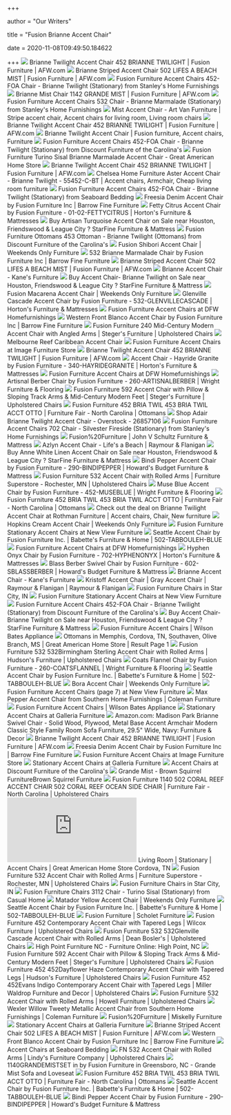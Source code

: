+++
        
author = "Our Writers"
        
title = "Fusion Brianne Accent Chair"
        
date = 2020-11-08T09:49:50.184622
        
+++
[ ![](https://images.afw.com/images/thumbs/0088979_brianne-twilight-accent-chair_600.jpeg)](https://images.afw.com/images/thumbs/0088979_brianne-twilight-accent-chair_600.jpeg) Brianne Twilight Accent Chair 452 BRIANNE TWILIGHT | Fusion Furniture |  AFW.com
[ ![](https://images.afw.com/images/thumbs/0088980_brianne-striped-accent-chair.jpeg)](https://images.afw.com/images/thumbs/0088980_brianne-striped-accent-chair.jpeg) Brianne Striped Accent Chair 502 LIFES A BEACH MIST | Fusion Furniture |  AFW.com
[ ![](https://imgres.tailbase.com/rzdimg/prods/800/401957_1.jpg?width=398)](https://imgres.tailbase.com/rzdimg/prods/800/401957_1.jpg?width=398) Fusion Furniture Accent Chairs 452-FOA Chair - Brianne Twilight  (Stationary) from Stanley's Home Furnishings
[ ![](https://images.afw.com/images/thumbs/0088977_brianne-mist-chair_600.jpeg)](https://images.afw.com/images/thumbs/0088977_brianne-mist-chair_600.jpeg) Brianne Mist Chair 1142 GRANDE MIST | Fusion Furniture | AFW.com
[ ![](https://imgres.tailbase.com/rzdimg/prods/800/402941_1.jpg?width=398)](https://imgres.tailbase.com/rzdimg/prods/800/402941_1.jpg?width=398) Fusion Furniture Accent Chairs 532 Chair - Brianne Marmalade (Stationary)  from Stanley's Home Furnishings
[ ![](https://i.pinimg.com/originals/1e/7d/34/1e7d34d5f0ae8a56636651601a55795e.jpg)](https://i.pinimg.com/originals/1e/7d/34/1e7d34d5f0ae8a56636651601a55795e.jpg) Mist Accent Chair - Art Van Furniture | Stripe accent chair, Accent chairs  for living room, Living room chairs
[ ![](https://images.afw.com/images/thumbs/0089003_brianne-twilight-accent-chair.jpeg)](https://images.afw.com/images/thumbs/0089003_brianne-twilight-accent-chair.jpeg) Brianne Twilight Accent Chair 452 BRIANNE TWILIGHT | Fusion Furniture |  AFW.com
[ ![](https://i.pinimg.com/originals/2d/da/18/2dda1892d3b82e922ab108038e728d3f.jpg)](https://i.pinimg.com/originals/2d/da/18/2dda1892d3b82e922ab108038e728d3f.jpg) Brianne Twilight Accent Chair | Fusion furniture, Accent chairs, Furniture
[ ![](https://imgres.tailbase.com/rzdimg/prods/800/401957_2.jpg)](https://imgres.tailbase.com/rzdimg/prods/800/401957_2.jpg) Fusion Furniture Accent Chairs 452-FOA Chair - Brianne Twilight  (Stationary) from Discount Furniture of the Carolina's
[ ![](https://www.greatamericanhomestore.com/uploads/products/TurinoRoomShot_4.jpg)](https://www.greatamericanhomestore.com/uploads/products/TurinoRoomShot_4.jpg) Fusion Furniture Turino Sisal Brianne Marmalade Accent Chair - Great  American Home Store
[ ![](https://images.afw.com/images/thumbs/0088982_brianne-twilight-accent-chair.jpeg)](https://images.afw.com/images/thumbs/0088982_brianne-twilight-accent-chair.jpeg) Brianne Twilight Accent Chair 452 BRIANNE TWILIGHT | Fusion Furniture |  AFW.com
[ ![](https://i.pinimg.com/originals/f4/b4/49/f4b4490b87f590740ba1c19d21eed4a1.jpg)](https://i.pinimg.com/originals/f4/b4/49/f4b4490b87f590740ba1c19d21eed4a1.jpg) Chelsea Home Furniture Aster Accent Chair - Brianne Twilight - 55452-C-BT | Accent  chairs, Armchair, Cheap living room furniture
[ ![](https://imgres.tailbase.com/rzdimg/prods/800/401964_1.jpg)](https://imgres.tailbase.com/rzdimg/prods/800/401964_1.jpg) Fusion Furniture Accent Chairs 452-FOA Chair - Brianne Twilight  (Stationary) from Seaboard Bedding
[ ![](http://cdn.shopify.com/s/files/1/0721/3469/products/GetPhotoSigned_3dbf22e1-eca0-426d-a3cf-7c0c40908f24_large.jpg?v=1590586119)](http://cdn.shopify.com/s/files/1/0721/3469/products/GetPhotoSigned_3dbf22e1-eca0-426d-a3cf-7c0c40908f24_large.jpg?v=1590586119) Freesia Denim Accent Chair by Fusion Furniture Inc | Barrow Fine Furniture
[ ![](https://cdn.knorrweb.com/fusion-furniture/4c4e562e2454573336bf7ea8f485d59a.jpg)](https://cdn.knorrweb.com/fusion-furniture/4c4e562e2454573336bf7ea8f485d59a.jpg) Fetty Citrus Accent Chair by Fusion Furniture - 01-02-FETTYCITRUS |  Horton's Furniture & Mattresses
[ ![](https://cdn11.bigcommerce.com/s-1zzv86tfg1/images/stencil/1280x1280/products/4557/8596/5656653__30084.1529007367.jpg?c=2)](https://cdn11.bigcommerce.com/s-1zzv86tfg1/images/stencil/1280x1280/products/4557/8596/5656653__30084.1529007367.jpg?c=2) Buy Artisan Turquoise Accent Chair on Sale near Houston, Friendswood &  League City ? StarFine Furniture & Mattress
[ ![](https://imgres.tailbase.com/rzdimg/prods/800/509710_1.jpg)](https://imgres.tailbase.com/rzdimg/prods/800/509710_1.jpg) Fusion Furniture Ottomans 453 Ottoman - Brianne Twilight (Ottomans) from  Discount Furniture of the Carolina's
[ ![](https://www.weekendsonly.com/media/catalog/product/5/6/566-242200-00_1.jpg?quality=80&bg-color=255,255,255&fit=bounds&height=700&width=700&canvas=700:700)](https://www.weekendsonly.com/media/catalog/product/5/6/566-242200-00_1.jpg?quality=80&bg-color=255,255,255&fit=bounds&height=700&width=700&canvas=700:700) Fusion Shibori Accent Chair | Weekends Only Furniture
[ ![](http://cdn.shopify.com/s/files/1/0721/3469/products/532_Brianne_Marmalade_large.jpg?v=1504024229)](http://cdn.shopify.com/s/files/1/0721/3469/products/532_Brianne_Marmalade_large.jpg?v=1504024229) 532 Brianne Marmalade Chair by Fusion Furniture Inc | Barrow Fine Furniture
[ ![](https://images.afw.com/images/thumbs/0089001_brianne-striped-accent-chair.jpeg)](https://images.afw.com/images/thumbs/0089001_brianne-striped-accent-chair.jpeg) Brianne Striped Accent Chair 502 LIFES A BEACH MIST | Fusion Furniture |  AFW.com
[ ![](https://cdn.shopify.com/s/files/1/0075/2815/3206/products/008348511.jpg?v=1582924577)](https://cdn.shopify.com/s/files/1/0075/2815/3206/products/008348511.jpg?v=1582924577) Brianne Accent Chair - Kane's Furniture
[ ![](https://cdn11.bigcommerce.com/s-1zzv86tfg1/images/stencil/500x659/products/4681/8759/5669454__14243.1529007453.jpg?c=2)](https://cdn11.bigcommerce.com/s-1zzv86tfg1/images/stencil/500x659/products/4681/8759/5669454__14243.1529007453.jpg?c=2) Buy Accent Chair- Brianne Twilight on Sale near Houston, Friendswood &  League City ? StarFine Furniture & Mattress
[ ![](https://www.weekendsonly.com/media/catalog/product/5/6/566-233100-02_1_1_1.jpg?quality=80&bg-color=255,255,255&fit=bounds&height=700&width=700&canvas=700:700)](https://www.weekendsonly.com/media/catalog/product/5/6/566-233100-02_1_1_1.jpg?quality=80&bg-color=255,255,255&fit=bounds&height=700&width=700&canvas=700:700) Fusion Macarena Accent Chair | Weekends Only Furniture
[ ![](https://cdn.knorrweb.com/fusion-furniture/d899f2165e13f875c635b5c38391fa32.jpg)](https://cdn.knorrweb.com/fusion-furniture/d899f2165e13f875c635b5c38391fa32.jpg) Glenville Cascade Accent Chair by Fusion Furniture - 532-GLENVILLECASCADE |  Horton's Furniture & Mattresses
[ ![](https://imgres.tailbase.com/rzdimg/prods/400/510372_1.jpg)](https://imgres.tailbase.com/rzdimg/prods/400/510372_1.jpg) Fusion Furniture Accent Chairs at DFW Homefurnishings
[ ![](https://cdn.shopify.com/s/files/1/0721/3469/products/GetPhotoSigned-2_a6673e16-a5b0-4107-bd78-fe256fd8e6f8.jpg?v=1590587010)](https://cdn.shopify.com/s/files/1/0721/3469/products/GetPhotoSigned-2_a6673e16-a5b0-4107-bd78-fe256fd8e6f8.jpg?v=1590587010) Western Front Blanco Accent Chair by Fusion Furniture Inc | Barrow Fine  Furniture
[ ![](https://images.furnituredealer.net/img/products%2Ffusion_furniture%2Fcolor%2F240%20f_240greece%20berber-b1.jpg)](https://images.furnituredealer.net/img/products%2Ffusion_furniture%2Fcolor%2F240%20f_240greece%20berber-b1.jpg) Fusion Furniture 240 Mid-Century Modern Accent Chair with Angled Arms |  Steger's Furniture | Upholstered Chairs
[ ![](https://lifestylebybabettes.com/images/thumbs/0012037_melbourne-reef-caribbean-accent-chair.png)](https://lifestylebybabettes.com/images/thumbs/0012037_melbourne-reef-caribbean-accent-chair.png) Melbourne Reef Caribbean Accent Chair
[ ![](https://imgres.tailbase.com/rzdimg/prods/400/479967_1.jpg)](https://imgres.tailbase.com/rzdimg/prods/400/479967_1.jpg) Fusion Furniture Accent Chairs at Image Furniture Store
[ ![](https://images.afw.com/images/thumbs/0089007_brianne-twilight-accent-chair.jpeg)](https://images.afw.com/images/thumbs/0089007_brianne-twilight-accent-chair.jpeg) Brianne Twilight Accent Chair 452 BRIANNE TWILIGHT | Fusion Furniture |  AFW.com
[ ![](https://cdn.knorrweb.com/fusion-furniture/869b51a9a1f5ee2c12fc0d95020cd6f7.jpg)](https://cdn.knorrweb.com/fusion-furniture/869b51a9a1f5ee2c12fc0d95020cd6f7.jpg) Accent Chair - Hayride Granite by Fusion Furniture - 340-HAYRIDEGRANITE |  Horton's Furniture & Mattresses
[ ![](https://imgres.tailbase.com/rzdimg/prods/400/402098_1.jpg)](https://imgres.tailbase.com/rzdimg/prods/400/402098_1.jpg) Fusion Furniture Accent Chairs at DFW Homefurnishings
[ ![](https://cdn.knorrweb.com/fusion-furniture/f92291f88977c2cd76f275879bdb812b.jpg)](https://cdn.knorrweb.com/fusion-furniture/f92291f88977c2cd76f275879bdb812b.jpg) Artisnal Berber Chair by Fusion Furniture - 260-ARTISNALBERBER | Wright  Furniture & Flooring
[ ![](https://imageresizer.furnituredealer.net/img/remote/images.furnituredealer.net/img/products%2Ffusion_furniture%2Fcolor%2F592%20f_592-kpmaxwell%20gray-b1.jpg?width=878&height=600&scale=both&trim.threshold=80)](https://imageresizer.furnituredealer.net/img/remote/images.furnituredealer.net/img/products%2Ffusion_furniture%2Fcolor%2F592%20f_592-kpmaxwell%20gray-b1.jpg?width=878&height=600&scale=both&trim.threshold=80) Fusion Furniture 592 Accent Chair with Pillow & Sloping Track Arms &  Mid-Century Modern Feet | Steger's Furniture | Upholstered Chairs
[ ![](https://imageresizer.furnituredealer.net/img/remote/images.furnituredealer.net/img/products%2Ffusion_furniture%2Fcolor%2F452%20bria%20twil_117-13051-7-bn-q6uukkvu2tbwuuzs_ioa.jpg?width=878&height=600&scale=both&trim.threshold=80)](https://imageresizer.furnituredealer.net/img/remote/images.furnituredealer.net/img/products%2Ffusion_furniture%2Fcolor%2F452%20bria%20twil_117-13051-7-bn-q6uukkvu2tbwuuzs_ioa.jpg?width=878&height=600&scale=both&trim.threshold=80) Fusion Furniture 452 BRIA TWIL 453 BRIA TWIL ACCT OTTO | Furniture Fair -  North Carolina | Ottomans
[ ![](https://ak1.ostkcdn.com/images/products/26857106/Adair-Brianne-Twilight-Accent-Chair-a4fd6e88-8b99-49a0-a676-8c75694e2160.jpg)](https://ak1.ostkcdn.com/images/products/26857106/Adair-Brianne-Twilight-Accent-Chair-a4fd6e88-8b99-49a0-a676-8c75694e2160.jpg) Shop Adair Brianne Twilight Accent Chair - Overstock - 26857106
[ ![](https://imgres.tailbase.com/rzdimg/prods/800/402942_1.jpg?width=398)](https://imgres.tailbase.com/rzdimg/prods/800/402942_1.jpg?width=398) Fusion Furniture Accent Chairs 702 Chair - Silvester Fireside (Stationary)  from Stanley's Home Furnishings
[ ![](https://cdn.avbportal.com/magento-media/catalog/product/1/f/1fbf7b74-534e-438b-a95a-8b5c2e4d5bbe.jpg?w=640)](https://cdn.avbportal.com/magento-media/catalog/product/1/f/1fbf7b74-534e-438b-a95a-8b5c2e4d5bbe.jpg?w=640) Fusion%20Furniture | John V Schultz Furniture & Mattress
[ ![](https://raymourflanigan.scene7.com/is/image/RaymourandFlanigan/FSFN_258292401_3000?$PD_ProductMain_500w$)](https://raymourflanigan.scene7.com/is/image/RaymourandFlanigan/FSFN_258292401_3000?$PD_ProductMain_500w$) Azlyn Accent Chair - Life's a Beach | Raymour & Flanigan
[ ![](https://cdn11.bigcommerce.com/s-1zzv86tfg1/images/stencil/1280x1280/products/4555/8594/5656650__83982.1529007366.jpg?c=2)](https://cdn11.bigcommerce.com/s-1zzv86tfg1/images/stencil/1280x1280/products/4555/8594/5656650__83982.1529007366.jpg?c=2) Buy Anne White Linen Accent Chair on Sale near Houston, Friendswood &  League City ? StarFine Furniture & Mattress
[ ![](https://cdn.knorrweb.com/fusion-furniture/153de8c8144150c870a50df9885724f0.jpg)](https://cdn.knorrweb.com/fusion-furniture/153de8c8144150c870a50df9885724f0.jpg) Bindi Pepper Accent Chair by Fusion Furniture - 290-BINDIPEPPER | Howard's  Budget Furniture & Mattress
[ ![](https://images.furnituredealer.net/img/products%2Ffusion_furniture%2Fcolor%2F532%20f_532abby%20road-b1.jpg)](https://images.furnituredealer.net/img/products%2Ffusion_furniture%2Fcolor%2F532%20f_532abby%20road-b1.jpg) Fusion Furniture 532 Accent Chair with Rolled Arms | Furniture Superstore -  Rochester, MN | Upholstered Chairs
[ ![](https://cdn.knorrweb.com/fusion-furniture/c4a3c1f9c872e797649d72ede83039d4.jpg)](https://cdn.knorrweb.com/fusion-furniture/c4a3c1f9c872e797649d72ede83039d4.jpg) Muse Blue Accent Chair by Fusion Furniture - 452-MUSEBLUE | Wright  Furniture & Flooring
[ ![](https://images.furnituredealer.net/img/products%2Ffusion_furniture%2Fcolor%2F452%20bria%20twil_117-13051-7-bn-q6uukkvu2tbwuuzs_ioa.jpg)](https://images.furnituredealer.net/img/products%2Ffusion_furniture%2Fcolor%2F452%20bria%20twil_117-13051-7-bn-q6uukkvu2tbwuuzs_ioa.jpg) Fusion Furniture 452 BRIA TWIL 453 BRIA TWIL ACCT OTTO | Furniture Fair -  North Carolina | Ottomans
[ ![](https://i.pinimg.com/originals/16/02/9b/16029b2a80838f82a333d3a4827977e0.jpg)](https://i.pinimg.com/originals/16/02/9b/16029b2a80838f82a333d3a4827977e0.jpg) Check out the deal on Brianne Twilight Accent Chair at Rothman Furniture | Accent  chairs, Chair, New furniture
[ ![](https://www.weekendsonly.com/media/catalog/product/5/0/505-525102-00_1_891592.jpg?quality=80&bg-color=255,255,255&fit=bounds&height=700&width=700&canvas=700:700)](https://www.weekendsonly.com/media/catalog/product/5/0/505-525102-00_1_891592.jpg?quality=80&bg-color=255,255,255&fit=bounds&height=700&width=700&canvas=700:700) Hopkins Cream Accent Chair | Weekends Only Furniture
[ ![](https://imgres.tailbase.com/rzdimg/prods/400/571064_1.jpg)](https://imgres.tailbase.com/rzdimg/prods/400/571064_1.jpg) Fusion Furniture Stationary Accent Chairs at New View Furniture
[ ![](https://babettesonline.com/images/thumbs/0019944_seattle-accent-chair_600.jpeg)](https://babettesonline.com/images/thumbs/0019944_seattle-accent-chair_600.jpeg) Seattle Accent Chair by Fusion Furniture Inc. | Babette's Furniture & Home  | 502-TABBOULEH-BLUE
[ ![](https://imgres.tailbase.com/rzdimg/prods/400/480013_1.jpg)](https://imgres.tailbase.com/rzdimg/prods/400/480013_1.jpg) Fusion Furniture Accent Chairs at DFW Homefurnishings
[ ![](https://cdn.knorrweb.com/fusion-furniture/631ac0c212eee16bd9786f8cfb0f748d.jpg)](https://cdn.knorrweb.com/fusion-furniture/631ac0c212eee16bd9786f8cfb0f748d.jpg) Hyphen Onyx Chair by Fusion Furniture - 702-HYPHENONYX | Horton's Furniture  & Mattresses
[ ![](https://cdn.knorrweb.com/fusion-furniture/098584ace456716b8bd68b4dd74b12f4.jpg)](https://cdn.knorrweb.com/fusion-furniture/098584ace456716b8bd68b4dd74b12f4.jpg) Blass Berber Swivel Chair by Fusion Furniture - 602-SBLASSBERBER | Howard's  Budget Furniture & Mattress
[ ![](https://cdn.shopify.com/s/files/1/0075/2815/3206/products/008348511_1.jpg?v=1582924587)](https://cdn.shopify.com/s/files/1/0075/2815/3206/products/008348511_1.jpg?v=1582924587) Brianne Accent Chair - Kane's Furniture
[ ![](https://wac.edgecastcdn.net/001A39/prod/item/JTSqWITZSLEj1v7site/43154L.png)](https://wac.edgecastcdn.net/001A39/prod/item/JTSqWITZSLEj1v7site/43154L.png) Kristoff Accent Chair | Gray Accent Chair | Raymour & Flanigan | Raymour &  Flanigan
[ ![](https://images.webfronts.com/cache/vpepojnaxs.jpg?imgeng=/w_800/h_800/m_letterbox_ffffff_100)](https://images.webfronts.com/cache/vpepojnaxs.jpg?imgeng=/w_800/h_800/m_letterbox_ffffff_100) Fusion Furniture Chairs in Star City, IN
[ ![](https://imgres.tailbase.com/rzdimg/prods/400/605462_1.jpg)](https://imgres.tailbase.com/rzdimg/prods/400/605462_1.jpg) Fusion Furniture Stationary Accent Chairs at New View Furniture
[ ![](https://imgres.tailbase.com/rzdimg/prods/800/517089_1.jpg)](https://imgres.tailbase.com/rzdimg/prods/800/517089_1.jpg) Fusion Furniture Accent Chairs 452-FOA Chair - Brianne Twilight  (Stationary) from Discount Furniture of the Carolina's
[ ![](https://cdn11.bigcommerce.com/s-1zzv86tfg1/images/stencil/500x659/products/14977/20351/2183-3768-06-1000x1000__80117.1589224672.jpg?c=2)](https://cdn11.bigcommerce.com/s-1zzv86tfg1/images/stencil/500x659/products/14977/20351/2183-3768-06-1000x1000__80117.1589224672.jpg?c=2) Buy Accent Chair- Brianne Twilight on Sale near Houston, Friendswood &  League City ? StarFine Furniture & Mattress
[ ![](https://imgres.tailbase.com/rzdimg/prods/400/584700_1.jpg)](https://imgres.tailbase.com/rzdimg/prods/400/584700_1.jpg) Fusion Furniture Accent Chairs | Wilson Bates Appliance
[ ![](https://images.furnituredealer.net/img/products%2Ffusion_furniture%2Fcolor%2F1140%20grande%20mist_453%20brianne-twilight-msukea0xc3k2v4ad7p_e9tq.jpg)](https://images.furnituredealer.net/img/products%2Ffusion_furniture%2Fcolor%2F1140%20grande%20mist_453%20brianne-twilight-msukea0xc3k2v4ad7p_e9tq.jpg) Ottomans in Memphis, Cordova, TN, Southaven, Olive Branch, MS | Great  American Home Store | Result Page 1
[ ![](https://imageresizer.furnituredealer.net/img/remote/images.furnituredealer.net/img/products%2Ffusion_furniture%2Fcolor%2F532%20f_532birmingham%20sterling-b1.jpg?width=878&height=600&scale=both&trim.threshold=80)](https://imageresizer.furnituredealer.net/img/remote/images.furnituredealer.net/img/products%2Ffusion_furniture%2Fcolor%2F532%20f_532birmingham%20sterling-b1.jpg?width=878&height=600&scale=both&trim.threshold=80) Fusion Furniture 532 532Birmingham Sterling Accent Chair with Rolled Arms |  Hudson's Furniture | Upholstered Chairs
[ ![](https://cdn.knorrweb.com/fusion-furniture/24c817f584138c17567e1a29c877fff5.jpg)](https://cdn.knorrweb.com/fusion-furniture/24c817f584138c17567e1a29c877fff5.jpg) Coats Flannel Chair by Fusion Furniture - 260-COATSFLANNEL | Wright  Furniture & Flooring
[ ![](https://babettesonline.com/images/thumbs/0015543_iris-plaid-accent-chair_360.jpeg)](https://babettesonline.com/images/thumbs/0015543_iris-plaid-accent-chair_360.jpeg) Seattle Accent Chair by Fusion Furniture Inc. | Babette's Furniture & Home  | 502-TABBOULEH-BLUE
[ ![](https://www.weekendsonly.com/media/catalog/product/5/0/505-114410-00_1.jpg?quality=80&bg-color=255,255,255&fit=bounds&height=700&width=700&canvas=700:700)](https://www.weekendsonly.com/media/catalog/product/5/0/505-114410-00_1.jpg?quality=80&bg-color=255,255,255&fit=bounds&height=700&width=700&canvas=700:700) Bora Accent Chair | Weekends Only Furniture
[ ![](https://imgres.tailbase.com/rzdimg/prods/400/584699_1.jpg)](https://imgres.tailbase.com/rzdimg/prods/400/584699_1.jpg) Fusion Furniture Accent Chairs (page 7) at New View Furniture
[ ![](https://d9dvmj2a7k2dc.cloudfront.net/catalog/product/cache/1/image/731x481/17f82f742ffe127f42dca9de82fb58b1/j/r/jrcmbkc_sof20201.jpg)](https://d9dvmj2a7k2dc.cloudfront.net/catalog/product/cache/1/image/731x481/17f82f742ffe127f42dca9de82fb58b1/j/r/jrcmbkc_sof20201.jpg) Max Pepper Accent Chair from Southern Home Furnishings | Coleman Furniture
[ ![](https://imgres.tailbase.com/rzdimg/prods/400/585299_1.jpg)](https://imgres.tailbase.com/rzdimg/prods/400/585299_1.jpg) Fusion Furniture Accent Chairs | Wilson Bates Appliance
[ ![](https://imgres.tailbase.com/rzdimg/prods/400/510014_1.jpg)](https://imgres.tailbase.com/rzdimg/prods/400/510014_1.jpg) Stationary Accent Chairs at Galleria Furniture
[ ![](https://images-na.ssl-images-amazon.com/images/I/71L5%2BhdFUML._AC_SX679_.jpg)](https://images-na.ssl-images-amazon.com/images/I/71L5%2BhdFUML._AC_SX679_.jpg) Amazon.com: Madison Park Brianne Swivel Chair - Solid Wood, Plywood, Metal  Base Accent Armchair Modern Classic Style Family Room Sofa Furniture, 29.5"  Wide, Navy: Furniture & Decor
[ ![](https://images.afw.com/images/thumbs/0089009_brianne-twilight-accent-chair.jpeg)](https://images.afw.com/images/thumbs/0089009_brianne-twilight-accent-chair.jpeg) Brianne Twilight Accent Chair 452 BRIANNE TWILIGHT | Fusion Furniture |  AFW.com
[ ![](https://cdn.shopify.com/s/files/1/0721/3469/products/kp2.jpg?v=1590586141)](https://cdn.shopify.com/s/files/1/0721/3469/products/kp2.jpg?v=1590586141) Freesia Denim Accent Chair by Fusion Furniture Inc | Barrow Fine Furniture
[ ![](https://imgres.tailbase.com/rzdimg/prods/400/517325_1.jpg)](https://imgres.tailbase.com/rzdimg/prods/400/517325_1.jpg) Fusion Furniture Accent Chairs at Image Furniture Store
[ ![](https://imgres.tailbase.com/rzdimg/prods/400/510014_1.jpg?width=313)](https://imgres.tailbase.com/rzdimg/prods/400/510014_1.jpg?width=313) Stationary Accent Chairs at Galleria Furniture
[ ![](https://imgres.tailbase.com/rzdimg/prods/400/556823_1.jpg?width=313)](https://imgres.tailbase.com/rzdimg/prods/400/556823_1.jpg?width=313) Accent Chairs at Discount Furniture of the Carolina's
[ ![](https://brownsquirrelfurniture.com/wp-content/uploads/2016/12/live430c.jpg)](https://brownsquirrelfurniture.com/wp-content/uploads/2016/12/live430c.jpg) Grande Mist - Brown Squirrel FurnitureBrown Squirrel Furniture
[ ![](https://imageresizer.furnituredealer.net/img/remote/images.furnituredealer.net/img/products%2Ffusion_furniture%2Fcolor%2F1140_502%20coral%20reef%20accent%20chair-b9r4ehs-fku284mgko56oqa.jpg?width=878&height=600&scale=both&trim.threshold=80)](https://imageresizer.furnituredealer.net/img/remote/images.furnituredealer.net/img/products%2Ffusion_furniture%2Fcolor%2F1140_502%20coral%20reef%20accent%20chair-b9r4ehs-fku284mgko56oqa.jpg?width=878&height=600&scale=both&trim.threshold=80) Fusion Furniture 1140 502 CORAL REEF ACCENT CHAIR 502 CORAL REEF OCEAN SIDE  CHAIR | Furniture Fair - North Carolina | Upholstered Chairs
[ ![](https://www.greatamericanhomestore.com/_resizeplugin/timthumb.php?src=/uploads/products/Butler_GM_swivel.jpg&w=300&h=300&q=80&a=c&zc=2)](https://www.greatamericanhomestore.com/_resizeplugin/timthumb.php?src=/uploads/products/Butler_GM_swivel.jpg&w=300&h=300&q=80&a=c&zc=2) Living Room | Stationary | Accent Chairs | Great American Home Store  Cordova, TN
[ ![](https://imageresizer.furnituredealer.net/img/remote/images.furnituredealer.net/img/products%2Ffusion_furniture%2Fcolor%2F532%20f_532abby%20road-b3.jpg?width=878&height=600&scale=both&trim.threshold=80)](https://imageresizer.furnituredealer.net/img/remote/images.furnituredealer.net/img/products%2Ffusion_furniture%2Fcolor%2F532%20f_532abby%20road-b3.jpg?width=878&height=600&scale=both&trim.threshold=80) Fusion Furniture 532 Accent Chair with Rolled Arms | Furniture Superstore -  Rochester, MN | Upholstered Chairs
[ ![](https://images.webfronts.com/cache/oyupxsinhi.jpg?imgeng=/w_800/h_800/m_letterbox_ffffff_100)](https://images.webfronts.com/cache/oyupxsinhi.jpg?imgeng=/w_800/h_800/m_letterbox_ffffff_100) Fusion Furniture Chairs in Star City, IN
[ ![](https://imgres.tailbase.com/rzdimg/prods/800/414692_1.jpg)](https://imgres.tailbase.com/rzdimg/prods/800/414692_1.jpg) Fusion Furniture Chairs 3112 Chair - Turino Sisal (Stationary) from Casual  Home
[ ![](https://www.weekendsonly.com/media/catalog/product/8/0/809-165000-00_1_d1c7e8.jpg?quality=80&bg-color=255,255,255&fit=bounds&height=700&width=700&canvas=700:700)](https://www.weekendsonly.com/media/catalog/product/8/0/809-165000-00_1_d1c7e8.jpg?quality=80&bg-color=255,255,255&fit=bounds&height=700&width=700&canvas=700:700) Matador Yellow Accent Chair | Weekends Only Furniture
[ ![](https://babettesonline.com/images/thumbs/0013934_bryant-accent-chair-in-brock-berber_360.jpeg)](https://babettesonline.com/images/thumbs/0013934_bryant-accent-chair-in-brock-berber_360.jpeg) Seattle Accent Chair by Fusion Furniture Inc. | Babette's Furniture & Home  | 502-TABBOULEH-BLUE
[ ![](https://cdn.knorrweb.com/fusion-furniture/300x300/4025858e5c341108a3d996abdbccd8b7.jpg)](https://cdn.knorrweb.com/fusion-furniture/300x300/4025858e5c341108a3d996abdbccd8b7.jpg) Fusion Furniture | Scholet Furniture
[ ![](https://images.furnituredealer.net/img/products%2Ffusion_furniture%2Fcolor%2F452_452alpenrose%20daisy-b1.jpg)](https://images.furnituredealer.net/img/products%2Ffusion_furniture%2Fcolor%2F452_452alpenrose%20daisy-b1.jpg) Fusion Furniture 452 Contemporary Accent Chair with Tapered Legs | Wilcox  Furniture | Upholstered Chairs
[ ![](https://imageresizer.furnituredealer.net/img/remote/images.furnituredealer.net/img/products%2Ffusion_furniture%2Fcolor%2F532%20f_532glenville%20cascade-b3.jpg?width=1024&height=768&scale=both&trim.threshold=50&trim.percentpadding=10)](https://imageresizer.furnituredealer.net/img/remote/images.furnituredealer.net/img/products%2Ffusion_furniture%2Fcolor%2F532%20f_532glenville%20cascade-b3.jpg?width=1024&height=768&scale=both&trim.threshold=50&trim.percentpadding=10) Fusion Furniture 532 532Glenville Cascade Accent Chair with Rolled Arms |  Dean Bosler's | Upholstered Chairs
[ ![](http://highpointfurniture.net/uploads/Products/product_37123/1140-b.jpg)](http://highpointfurniture.net/uploads/Products/product_37123/1140-b.jpg) High Point Furniture NC - Furniture Online: High Point, NC
[ ![](https://imageresizer.furnituredealer.net/img/remote/images.furnituredealer.net/img/products%2Ffusion_furniture%2Fcolor%2F592%20f_592-kpmaxwell%20gray-b2.jpg?width=878&height=600&scale=both&trim.threshold=80)](https://imageresizer.furnituredealer.net/img/remote/images.furnituredealer.net/img/products%2Ffusion_furniture%2Fcolor%2F592%20f_592-kpmaxwell%20gray-b2.jpg?width=878&height=600&scale=both&trim.threshold=80) Fusion Furniture 592 Accent Chair with Pillow & Sloping Track Arms &  Mid-Century Modern Feet | Steger's Furniture | Upholstered Chairs
[ ![](https://images.furnituredealer.net/img/products%2Ffusion_furniture%2Fcolor%2F452_452dayflower%20haze-b3.jpg)](https://images.furnituredealer.net/img/products%2Ffusion_furniture%2Fcolor%2F452_452dayflower%20haze-b3.jpg) Fusion Furniture 452 452Dayflower Haze Contemporary Accent Chair with  Tapered Legs | Hudson's Furniture | Upholstered Chairs
[ ![](https://images.furnituredealer.net/img/products%2Ffusion_furniture%2Fcolor%2F452_452evans%20indigo-b3.jpg)](https://images.furnituredealer.net/img/products%2Ffusion_furniture%2Fcolor%2F452_452evans%20indigo-b3.jpg) Fusion Furniture 452 452Evans Indigo Contemporary Accent Chair with Tapered  Legs | Miller Waldrop Furniture and Decor | Upholstered Chairs
[ ![](https://imageresizer.furnituredealer.net/img/remote/images.furnituredealer.net/img/products%2Ffusion_furniture%2Fcolor%2F532%20f_532haberdashery%20flannel-b3.jpg?width=1024&height=768&scale=both&trim.threshold=50&trim.percentpadding=10)](https://imageresizer.furnituredealer.net/img/remote/images.furnituredealer.net/img/products%2Ffusion_furniture%2Fcolor%2F532%20f_532haberdashery%20flannel-b3.jpg?width=1024&height=768&scale=both&trim.threshold=50&trim.percentpadding=10) Fusion Furniture 532 Accent Chair with Rolled Arms | Howell Furniture |  Upholstered Chairs
[ ![](https://cdn.colemanfurniture.com/catalog/product/cache/1/image/731x481/17f82f742ffe127f42dca9de82fb58b1/2/4/240_tweety_metallic_sou20191.jpg)](https://cdn.colemanfurniture.com/catalog/product/cache/1/image/731x481/17f82f742ffe127f42dca9de82fb58b1/2/4/240_tweety_metallic_sou20191.jpg) Wexler Willow Tweety Metallic Accent Chair from Southern Home Furnishings |  Coleman Furniture
[ ![](https://cdn.avbportal.com/magento-media/catalog/product/a/f/af3a0899-9594-4012-87e1-d14c9b0fac0a.jpg?w=640)](https://cdn.avbportal.com/magento-media/catalog/product/a/f/af3a0899-9594-4012-87e1-d14c9b0fac0a.jpg?w=640) Fusion%20Furniture | Miskelly Furniture
[ ![](https://imgres.tailbase.com/rzdimg/prods/400/509760_1.jpg?width=313)](https://imgres.tailbase.com/rzdimg/prods/400/509760_1.jpg?width=313) Stationary Accent Chairs at Galleria Furniture
[ ![](https://images.afw.com/images/thumbs/0089010_brianne-striped-accent-chair.jpeg)](https://images.afw.com/images/thumbs/0089010_brianne-striped-accent-chair.jpeg) Brianne Striped Accent Chair 502 LIFES A BEACH MIST | Fusion Furniture |  AFW.com
[ ![](https://cdn.shopify.com/s/files/1/0721/3469/products/GetPhotoSigned_7e2cfe97-6192-4094-ab1a-447ef7ecbb11.jpg?v=1590587032)](https://cdn.shopify.com/s/files/1/0721/3469/products/GetPhotoSigned_7e2cfe97-6192-4094-ab1a-447ef7ecbb11.jpg?v=1590587032) Western Front Blanco Accent Chair by Fusion Furniture Inc | Barrow Fine  Furniture
[ ![](https://imgres.tailbase.com/rzdimg/prods/400/541247_1.jpg)](https://imgres.tailbase.com/rzdimg/prods/400/541247_1.jpg) Accent Chairs at Seaboard Bedding
[ ![](https://imageresizer.furnituredealer.net/img/remote/images.furnituredealer.net/img/products%2Ffusion_furniture%2Fcolor%2F532%20f_532sophie%20indigo-b1.jpg?width=878&height=600&scale=both&trim.threshold=80)](https://imageresizer.furnituredealer.net/img/remote/images.furnituredealer.net/img/products%2Ffusion_furniture%2Fcolor%2F532%20f_532sophie%20indigo-b1.jpg?width=878&height=600&scale=both&trim.threshold=80) FN 532 Accent Chair with Rolled Arms | Lindy's Furniture Company |  Upholstered Chairs
[ ![](https://images.webfronts.com/cache/frftyrfsauke.jpg?imgeng=/w_500/h_500/m_letterbox_ffffff_100)](https://images.webfronts.com/cache/frftyrfsauke.jpg?imgeng=/w_500/h_500/m_letterbox_ffffff_100) 1140GRANDEMISTSET in by Fusion Furniture in Greensboro, NC - Grande Mist  Sofa and Loveseat
[ ![](https://images.furnituredealer.net/img/products%2Ffusion_furniture%2Fcolor%2F1140%20grand%20mist_453%20brianna%20twilight-mh9i5hafpxectrwvbrbw6ra.jpg)](https://images.furnituredealer.net/img/products%2Ffusion_furniture%2Fcolor%2F1140%20grand%20mist_453%20brianna%20twilight-mh9i5hafpxectrwvbrbw6ra.jpg) Fusion Furniture 452 BRIA TWIL 453 BRIA TWIL ACCT OTTO | Furniture Fair -  North Carolina | Ottomans
[ ![](https://babettesonline.com/images/thumbs/0015332_doggie-graphite-accent-chair_360.jpeg)](https://babettesonline.com/images/thumbs/0015332_doggie-graphite-accent-chair_360.jpeg) Seattle Accent Chair by Fusion Furniture Inc. | Babette's Furniture & Home  | 502-TABBOULEH-BLUE
[ ![](https://cdn.knorrweb.com/fusion-furniture/150x150/153de8c8144150c870a50df9885724f0.jpg)](https://cdn.knorrweb.com/fusion-furniture/150x150/153de8c8144150c870a50df9885724f0.jpg) Bindi Pepper Accent Chair by Fusion Furniture - 290-BINDIPEPPER | Howard's  Budget Furniture & Mattress

